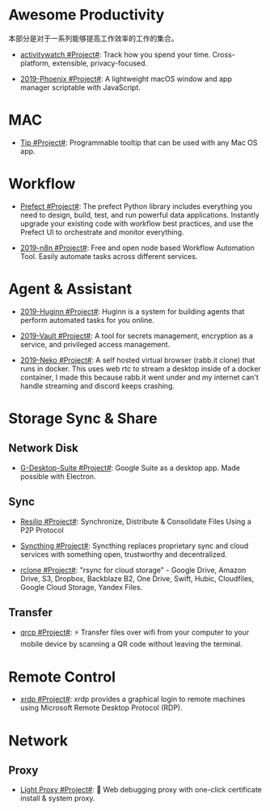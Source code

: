 # Awesome Productivity

本部分是对于一系列能够提高工作效率的工作的集合。

- [activitywatch #Project#](https://github.com/ActivityWatch/activitywatch): Track how you spend your time. Cross-platform, extensible, privacy-focused.

- [2019-Phoenix #Project#](https://github.com/kasper/phoenix): A lightweight macOS window and app manager scriptable with JavaScript.

# MAC

- [Tip #Project#](https://github.com/tanin47/tip): Programmable tooltip that can be used with any Mac OS app.

# Workflow

- [Prefect #Project#](https://www.prefect.io/products/core/): The prefect Python library includes everything you need to design, build, test, and run powerful data applications. Instantly upgrade your existing code with workflow best practices, and use the Prefect UI to orchestrate and monitor everything.

- [2019-n8n #Project#](https://github.com/n8n-io/n8n): Free and open node based Workflow Automation Tool. Easily automate tasks across different services.

# Agent & Assistant

- [2019-Huginn #Project#](https://github.com/huginn/huginn/): Huginn is a system for building agents that perform automated tasks for you online.

- [2019-Vault #Project#](https://github.com/hashicorp/vault): A tool for secrets management, encryption as a service, and privileged access management.

- [2019-Neko #Project#](https://github.com/nurdism/neko): A self hosted virtual browser (rabb.it clone) that runs in docker. This uses web rtc to stream a desktop inside of a docker container, I made this because rabb.it went under and my internet can't handle streaming and discord keeps crashing.

# Storage Sync & Share

## Network Disk

- [G-Desktop-Suite #Project#](https://github.com/alexkim205/G-Desktop-Suite): Google Suite as a desktop app. Made possible with Electron.

## Sync

- [Resilio #Project#](https://www.resilio.com/): Synchronize, Distribute & Consolidate Files Using a P2P Protocol

- [Syncthing #Project#](https://syncthing.net/): Syncthing replaces proprietary sync and cloud services with something open, trustworthy and decentralized.

- [rclone #Project#](https://github.com/rclone/rclone): "rsync for cloud storage" - Google Drive, Amazon Drive, S3, Dropbox, Backblaze B2, One Drive, Swift, Hubic, Cloudfiles, Google Cloud Storage, Yandex Files.

## Transfer

- [qrcp #Project#](https://github.com/claudiodangelis/qrcp): ⚡ Transfer files over wifi from your computer to your mobile device by scanning a QR code without leaving the terminal.

# Remote Control

- [xrdp #Project#](https://github.com/neutrinolabs/xrdp): xrdp provides a graphical login to remote machines using Microsoft Remote Desktop Protocol (RDP).

# Network

## Proxy

- [Light Proxy #Project#](https://github.com/alibaba/lightproxy): 💎 Web debugging proxy with one-click certificate install & system proxy.
